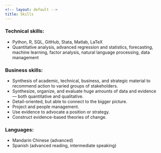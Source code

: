 ```yaml
---
<!-- layout: default -->
title: Skills
---
```


### Technical skills:
  - Python, R, SQL, GitHub, Stata, Matlab, LaTeX
  - Quantitative analysis, advanced regression and statistics, forecasting, machine learning, factor analysis, natural language processing, data management

### Business skills:
  - Synthesis of academic, technical, business, and strategic material to recommend action to varied groups of stakeholders.
  - Synthesize, organize, and evaluate huge amounts of data and evidence — both quantitative and qualitative.
  - Detail-oriented, but able to connect to the bigger picture.
  - Project and people management.
  - Use evidence to advocate a position or strategy.
  - Construct evidence-based theories of change.

### Languages:
  - Mandarin Chinese (advanced)
  - Spanish (advanced reading, intermediate speaking)
